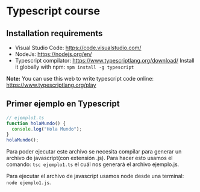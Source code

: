 # Typescript course

## Installation requirements

- Visual Studio Code: https://code.visualstudio.com/  
- NodeJs: https://nodejs.org/en/  
- Typescript compilator: https://www.typescriptlang.org/download/
  Install it globally with npm: `npm install -g typescript`

**Note:** You can use this web to write typescript code online: https://www.typescriptlang.org/play

## Primer ejemplo en Typescript

```typescript
// ejemplo1.ts
function holaMundo() {
  console.log("Hola Mundo");
}
holaMundo();
```
Para poder ejecutar este archivo se necesita compilar para generar un archivo
de javascript(con extensión .js). Para hacer esto usamos el comando: `tsc ejemplo1.ts` el cuál nos generará el archivo ejemplo.js.

Para ejecutar el archivo de javascript usamos node desde una terminal: `node ejemplo1.js`.
